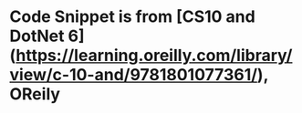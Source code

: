 # Code Snippet is from [CS10 and DotNet 6] (https://learning.oreilly.com/library/view/c-10-and/9781801077361/), OReily